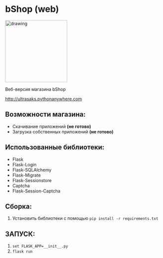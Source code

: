 # bShop (web)
<img src="https://ultrasaks.pythonanywhere.com/static/bshop.svg" alt="drawing" width="200"/>

Веб-версия магазина bShop

http://ultrasaks.pythonanywhere.com
## Возможности магазина:
* Скачивание приложений **(не готово)**
* Загрузка собственных приложений **(не готово)**

## Использованные библиотеки:
* Flask
* Flask-Login
* Flask-SQLAlchemy
* Flask-Migrate
* Flask-Sessionstore
* Captcha
* Flask-Session-Captcha

## Сборка:
1. Установить библиотеки с помощью `pip install -r requirements.txt`


## ЗАПУСК:
1. `set FLASK_APP=__init__.py`
2. `flask run`
